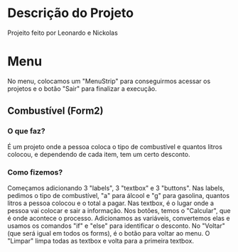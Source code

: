 # Descrição do Projeto
Projeito feito por Leonardo e Nickolas

# Menu
No menu, colocamos um "MenuStrip" para conseguirmos acessar os projetos e o botão "Sair" para finalizar a execução.

## Combustível (Form2)
### O que faz?
É um projeto onde a pessoa coloca o tipo de combustível e quantos litros colocou, e dependendo de cada item, tem um certo desconto.
### Como fizemos?
Começamos adicionando 3 "labels", 3 "textbox" e 3 "buttons".
Nas labels, pedimos o tipo de combustível, "a" para álcool e "g" para gasolina, quantos litros a pessoa colocou e o total a pagar.
Nas textbox, é o lugar onde a pessoa vai colocar e sair a informação.
Nos botões, temos o "Calcular", que é onde acontece o processo. Adicionamos as variáveis, convertemos elas e usamos os comandos "if" e "else" para identificar o desconto.
No "Voltar" (que será igual em todos os forms), é o botão para voltar ao menu.
O "Limpar" limpa todas as textbox e volta para a primeira textbox.

